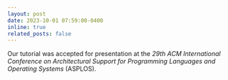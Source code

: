 ```yaml
---
layout: post
date: 2023-10-01 07:59:00-0400
inline: true
related_posts: false
---
```


Our tutorial was accepted for presentation at the _29th ACM International Conference on Architectural Support for Programming Languages and Operating Systems_ (ASPLOS).
